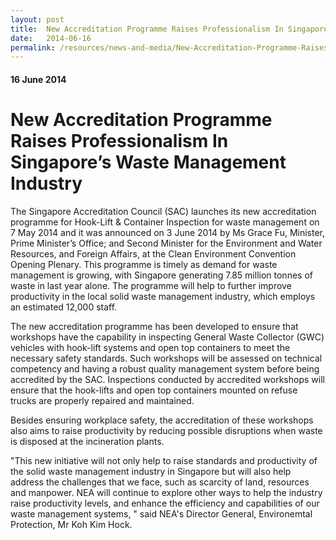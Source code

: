 ```yaml
---
layout: post
title:  New Accreditation Programme Raises Professionalism In Singapore’s Waste Management Industry
date:   2014-06-16
permalink: /resources/news-and-media/New-Accreditation-Programme-Raises-Professionalism-In-Singapore’s-Waste-Management-Industry
---
```

#### 16 June 2014
# **New Accreditation Programme Raises Professionalism In Singapore’s Waste Management Industry**

The Singapore Accreditation Council (SAC) launches its new accreditation programme for Hook-Lift & Container Inspection for waste management on 7 May 2014 and it was announced on 3 June 2014 by Ms Grace Fu, Minister, Prime Minister’s Office; and Second Minister for the Environment and Water Resources, and Foreign Affairs, at the Clean Environment Convention Opening Plenary.  This programme is timely as demand for waste management is growing, with Singapore generating 7.85 million tonnes of waste in last year alone. The programme will help to further improve productivity in the local solid waste management industry, which employs an estimated 12,000 staff.
 
The new accreditation programme has been developed to ensure that workshops have the capability in inspecting General Waste Collector (GWC) vehicles with hook-lift systems and open top containers to meet the necessary safety standards. Such workshops will be assessed on technical competency and having a robust quality management system before being accredited by the SAC. Inspections conducted by accredited workshops will ensure that the hook-lifts and open top containers mounted on refuse trucks are properly repaired and maintained.
 
Besides ensuring workplace safety, the accreditation of these workshops also aims to raise productivity by reducing possible disruptions when waste is disposed at the incineration plants.
 
"This new initiative will not only help to raise standards and productivity of the solid waste management industry in Singapore but will also help address the challenges that we face, such as scarcity of land, resources and manpower. NEA will continue to explore other ways to help the industry raise productivity levels, and enhance the efficiency and capabilities of our waste management systems, " said NEA's Director General, Environemtal Protection, Mr Koh Kim Hock. 
 

